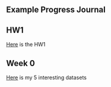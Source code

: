 ## Example Progress Journal

## HW1

[Here](files/hw.html) is the HW1


## Week 0

[Here](files/example_homework_0.html) is my 5 interesting datasets
